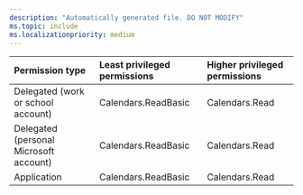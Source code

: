 ```yaml
---
description: "Automatically generated file. DO NOT MODIFY"
ms.topic: include
ms.localizationpriority: medium
---
```


|Permission type|Least privileged permissions|Higher privileged permissions|
|:---|:---|:---|
|Delegated (work or school account)|Calendars.ReadBasic|Calendars.Read|
|Delegated (personal Microsoft account)|Calendars.ReadBasic|Calendars.Read|
|Application|Calendars.ReadBasic|Calendars.Read|

